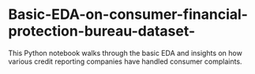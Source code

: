# Basic-EDA-on-consumer-financial-protection-bureau-dataset-
This Python notebook walks through the basic EDA and insights on how various credit reporting companies have handled consumer complaints. 
